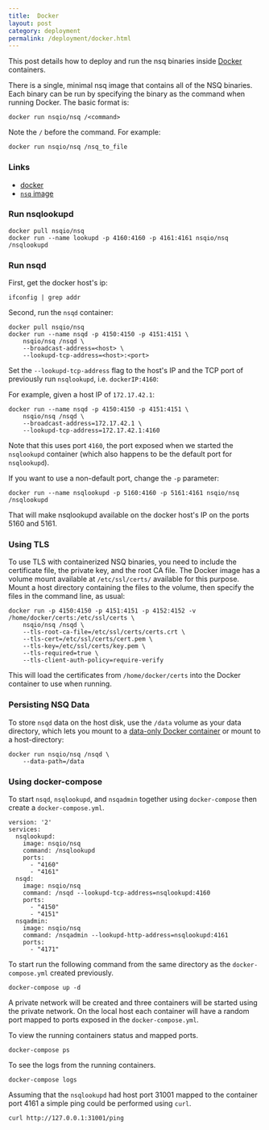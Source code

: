```yaml
---
title:  Docker
layout: post
category: deployment
permalink: /deployment/docker.html
---
```


This post details how to deploy and run the nsq binaries inside [Docker](http://www.docker.com) containers.

There is a single, minimal nsq image that contains all of the NSQ binaries. Each binary can be run
by specifying the binary as the command when running Docker. The basic format is:

    docker run nsqio/nsq /<command>

Note the `/` before the command. For example:

    docker run nsqio/nsq /nsq_to_file

### Links

* [docker](http://www.docker.com/)
* [`nsq` image](https://registry.hub.docker.com/u/nsqio/nsq/)

### Run nsqlookupd

    docker pull nsqio/nsq
    docker run --name lookupd -p 4160:4160 -p 4161:4161 nsqio/nsq /nsqlookupd

### Run nsqd

First, get the docker host's ip:

    ifconfig | grep addr

Second, run the `nsqd` container:

    docker pull nsqio/nsq
    docker run --name nsqd -p 4150:4150 -p 4151:4151 \
        nsqio/nsq /nsqd \
        --broadcast-address=<host> \
        --lookupd-tcp-address=<host>:<port>

Set the `--lookupd-tcp-address` flag to the host's IP and the TCP port of previously run
`nsqlookupd`, i.e. `dockerIP:4160`:

For example, given a host IP of `172.17.42.1`:

    docker run --name nsqd -p 4150:4150 -p 4151:4151 \
        nsqio/nsq /nsqd \
        --broadcast-address=172.17.42.1 \
        --lookupd-tcp-address=172.17.42.1:4160

Note that this uses port `4160`, the port exposed when we started the `nsqlookupd` container (which
also happens to be the default port for `nsqlookupd`).

If you want to use a non-default port, change the `-p` parameter:

    docker run --name nsqlookupd -p 5160:4160 -p 5161:4161 nsqio/nsq /nsqlookupd

That will make nsqlookupd available on the docker host's IP on the ports 5160 and 5161.

### Using TLS

To use TLS with containerized NSQ binaries, you need to include the certificate file, the private key,
and the root CA file. The Docker image has a volume mount available at `/etc/ssl/certs/` available for
this purpose. Mount a host directory containing the files to the volume, then specify the files in the
command line, as usual:

    docker run -p 4150:4150 -p 4151:4151 -p 4152:4152 -v /home/docker/certs:/etc/ssl/certs \
        nsqio/nsq /nsqd \
        --tls-root-ca-file=/etc/ssl/certs/certs.crt \
        --tls-cert=/etc/ssl/certs/cert.pem \
        --tls-key=/etc/ssl/certs/key.pem \
        --tls-required=true \
        --tls-client-auth-policy=require-verify

This will load the certificates from `/home/docker/certs` into the Docker container to use when running.

### Persisting NSQ Data

To store `nsqd` data on the host disk, use the `/data` volume as your data directory, which lets you mount
to a [data-only Docker container](https://docs.docker.com/userguide/dockervolumes/#creating-and-mounting-a-data-volume-container)
or mount to a host-directory:

    docker run nsqio/nsq /nsqd \
        --data-path=/data

### Using docker-compose

To start `nsqd`, `nsqlookupd`, and `nsqadmin` together using `docker-compose` then create a `docker-compose.yml`.

    version: '2'
    services:
      nsqlookupd:
        image: nsqio/nsq
        command: /nsqlookupd
        ports:
          - "4160"
          - "4161"
      nsqd:
        image: nsqio/nsq
        command: /nsqd --lookupd-tcp-address=nsqlookupd:4160
        ports:
          - "4150"
          - "4151"
      nsqadmin:
        image: nsqio/nsq
        command: /nsqadmin --lookupd-http-address=nsqlookupd:4161
        ports:
          - "4171"

To start run the following command from the same directory as the `docker-compose.yml` created previously.

    docker-compose up -d

A private network will be created and three containers will be started using the private network. On the local host each container will have a random port mapped to ports exposed in the `docker-compose.yml`.

To view the running containers status and mapped ports.

    docker-compose ps

To see the logs from the running containers.

    docker-compose logs

Assuming that the `nsqlookupd` had host port 31001 mapped to the container port 4161 a simple ping could be performed using `curl`.

    curl http://127.0.0.1:31001/ping
